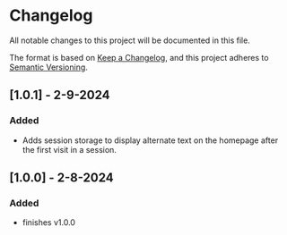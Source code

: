 # Changelog
All notable changes to this project will be documented in this file.

The format is based on [Keep a Changelog](https://keepachangelog.com/en/1.0.0/),
and this project adheres to [Semantic Versioning](https://semver.org/spec/v2.0.0.html).

## [1.0.1] - 2-9-2024
### Added
  - Adds session storage to display alternate text on the homepage after the first visit in a session.

## [1.0.0] - 2-8-2024
### Added
  - finishes v1.0.0
